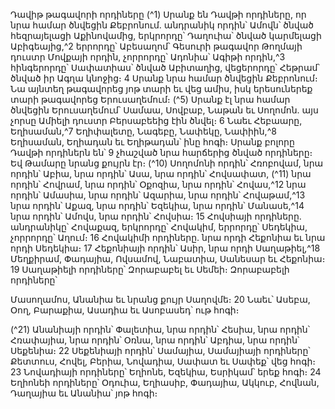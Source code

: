 
Դավիթ թագավորի որդիները
(^1) Սրանք են Դավթի որդիները, որ նրա համար ծնվեցին Քեբրոնում. անդրանիկ որդին՝ Ամովն՝ ծնված հեզրայելացի
Աքինովամից, երկրորդը՝ Դաղուիա՝ ծնված կարմելացի Աբիգեայից,^2 երրորդը՝ Աբեսաղոմ՝ Գեսուրի թագավոր Թողմայի
դուստր Մովքայի որդին, չորրորդը՝ Ադոնիա՝ Ագիթի որդին,^3 հինգերորդը՝ Սափատիաս՝ ծնված Աբիտաղից, վեցերորդը՝
Հեթրամ՝ ծնված իր Ագղա կնոջից։ 4 Սրանք նրա համար ծնվեցին Քեբրոնում։ Նա այնտեղ թագավորեց յոթ տարի եւ վեց
ամիս, իսկ երեսուներեք տարի թագավորեց Երուսաղեմում։
(^5) Սրանք էլ նրա համար ծնվեցին Երուսաղեմում՝ Սամաա, Սովբաբ, Նաթան եւ Սողոմոն. այս չորսը Ամիելի դուստր
Բերսաբեեից էին ծնվել։ 6 Նաեւ Հեբաարը, Եղիսաման,^7 Եղիփալետը, Նագեբը, Նափեկը, Նափիին,^8 Եղիսաման,
Եղիադան եւ Եղիթադան՝ ինը հոգի։ Սրանք բոլորը Դավթի որդիներն են՝ 9 չհաշված նրա հարճերից ծնված որդիները։ Եվ
Թամարը նրանց քույրն էր։
(^10) Սողոմոնի որդին՝ Հռոբովամ, նրա որդին՝ Աբիա, նրա որդին՝ Ասա, նրա որդին՝ Հովսափատ, (^11) նրա որդին՝ Հովրամ,
նրա որդին՝ Օքոզիա, նրա որդին՝ Հովաս,^12 նրա որդին՝ Ամասիա, նրա որդին՝ Ազարիա, նրա որդին՝ Հովաթամ,^13 նրա
որդին՝ Աքազ, նրա որդին՝ Եզեկիա, նրա որդին՝ Մանասե,^14 նրա որդին՝ Ամովս, նրա որդին՝ Հովսիա։ 15 Հովսիայի
որդիները. անդրանիկը՝ Հովաքազ, երկրորդը՝ Հովակիմ, երրորդը՝ Սեդեկիա, չորրորդը՝ Աղում։ 16 Հովակիմի որդիները.
նրա որդի Հեքոնիա եւ նրա որդի Սեդեկիա։ 17 Հեքոնիայի որդին՝ Ասիր, նրա որդի Սաղաթիել,^18 Մեղքիրամ, Փադայիա,
Ովսամով, Նաբատիա, Սանեսար եւ Հեքոնիա։ 19 Սաղաթիելի որդիները՝ Զորաբաբել եւ Սեմեի։ Զորաբաբելի որդիները՝


Մասողամոս, Անանիա եւ նրանց քույր Սաղովմե։ 20 Նաեւ՝ Ասեբա, Օող, Բարաքիա, Ասադիա եւ Ասոբասեդ՝ ութ հոգի։

(^21) Անանիայի որդին՝ Փալետիա, նրա որդին՝ Հեսիա, նրա որդին՝ Հռափայիա, նրա որդին՝ Օռնա, նրա որդին՝ Աբդիա, նրա
որդին՝ Սեքենիա։ 22 Սեքենիայի որդին՝ Սամայիա, Սամայիայի որդիները՝ Քետտուս, Հովել, Բերիա, Նովադիա, Սափատ
եւ Սափեք՝ վեց հոգի։ 23 Նովադիայի որդիները՝ Եղիոնե, Եզեկիա, Եսրիկամ՝ երեք հոգի։ 24 Եղիոնեի որդիները՝ Օդուիա,
Եղիասիբ, Փադայիա, Ակկուբ, Հովնան, Դաղայիա եւ Անանիա՝ յոթ հոգի։
